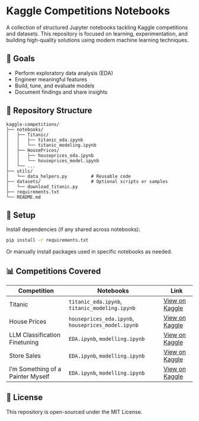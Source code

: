 # Kaggle Competitions Notebooks

A collection of structured Jupyter notebooks tackling Kaggle competitions and datasets. This repository is focused on learning, experimentation, and building high-quality solutions using modern machine learning techniques.

## 🧠 Goals

- Perform exploratory data analysis (EDA)
- Engineer meaningful features
- Build, tune, and evaluate models
- Document findings and share insights

## 📁 Repository Structure

```
kaggle-competitions/
├── notebooks/
│   ├── Titanic/
│   │   ├── titanic_eda.ipynb
│   │   └── titanic_modeling.ipynb
│   ├── HousePrices/
│   │   ├── houseprices_eda.ipynb
│   │   └── houseprices_model.ipynb
│   └── ...
├── utils/
│   └── data_helpers.py         # Reusable code
├── datasets/                   # Optional scripts or samples
│   └── download_titanic.py
├── requirements.txt
└── README.md
```

## 🧪 Setup

Install dependencies (if any shared across notebooks):

```bash
pip install -r requirements.txt
```

Or manually install packages used in specific notebooks as needed.

## 📊 Competitions Covered

| Competition         | Notebooks                                   | Link                             |
|---------------------|---------------------------------------------|----------------------------------|
| Titanic             | `titanic_eda.ipynb`, `titanic_modeling.ipynb` | [View on Kaggle](https://www.kaggle.com/c/titanic) |
| House Prices        | `houseprices_eda.ipynb`, `houseprices_model.ipynb` | [View on Kaggle](https://www.kaggle.com/c/house-prices-advanced-regression-techniques) |
| LLM Classification Finetuning |`EDA.ipynb`, `modelling.ipynb`| [View on Kaggle](https://www.kaggle.com/competitions/llm-classification-finetuning) |
| Store Sales |`EDA.ipynb`, `modelling.ipynb`| [View on Kaggle](https://www.kaggle.com/competitions/store-sales-time-series-forecasting) |
| I’m Something of a Painter Myself |`EDA.ipynb`, `modelling.ipynb`| [View on Kaggle](https://www.kaggle.com/competitions/gan-getting-started/overview) |


## 📜 License

This repository is open-sourced under the MIT License.
